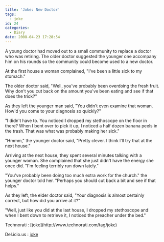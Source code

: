 ```yaml
---
title: 'Joke: New Doctor'
tags:
  - joke
id: 24
categories:
  - Diary
date: 2008-04-23 17:28:54
---
```


A young doctor had moved out to a small community to replace a doctor who was retiring. The older doctor suggested the younger one accompany him on his rounds so the community could become used to a new doctor.

At the first house a woman complained, &quot;I've been a little sick to my stomach.&quot;

The older doctor said, &quot;Well, you've probably been overdoing the fresh fruit. Why don't you cut back on the amount you've been eating and see if that does the trick?&quot;

As they left the younger man said, &quot;You didn't even examine that woman. How'd you come to your diagnosis so quickly?&quot;

&quot;I didn't have to. You noticed I dropped my stethoscope on the floor in there? When I bent over to pick it up, I noticed a half dozen banana peels in the trash. That was what was probably making her sick.&quot;

&quot;Hmmm,&quot; the younger doctor said, &quot;Pretty clever. I think I'll try that at the next house.&quot;

Arriving at the next house, they spent several minutes talking with a younger woman. She complained that she just didn't have the energy she once did. &quot;I'm feeling terribly run down lately.&quot;

&quot;You've probably been doing too much extra work for the church.&quot; the younger doctor told her. &quot;Perhaps you should cut back a bit and see if that helps.&quot;

As they left, the elder doctor said, &quot;Your diagnosis is almost certainly correct, but how did you arrive at it?&quot;

&quot;Well, just like you did at the last house, I dropped my stethoscope and when I bent down to retrieve it, I noticed the preacher under the bed.&quot;

<!-- Tag links generated by Zoundry Raven. Do not manually edit. http://www.zoundryraven.com --><span class="ztags"><span class="ztagspace">Technorati</span> : [joke](http://www.technorati.com/tag/joke)</span> 
<span class="ztags"><span class="ztagspace">Del.icio.us</span> : [joke](http://del.icio.us/tag/joke)</span>